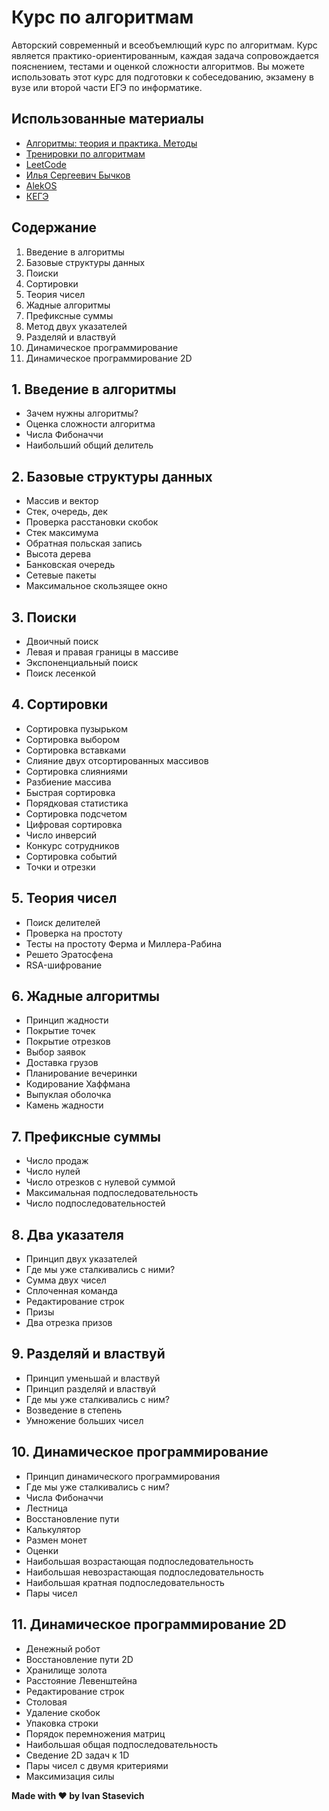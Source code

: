 # Курс по алгоритмам

Авторский современный и всеобъемлющий курс по алгоритмам. Курс является практико-ориентированным, каждая задача
сопровождается пояснением, тестами и оценкой сложности алгоритмов. Вы можете использовать этот курс для подготовки к
собеседованию, экзамену в вузе или второй части ЕГЭ по информатике.

## Использованные материалы

* [Алгоритмы: теория и практика. Методы](https://stepik.org/course/217)
* [Тренировки по алгоритмам](https://yandex.ru/yaintern/algorithm-training_2)
* [LeetCode](https://leetcode.com/)
* [Илья Сергеевич Бычков](https://www.hse.ru/org/persons/43923872)
* [AlekOS](https://www.youtube.com/@AlekOS/videos)
* [КЕГЭ](https://kompege.ru)

## Содержание

1. Введение в алгоритмы
2. Базовые структуры данных
3. Поиски
4. Сортировки
5. Теория чисел
6. Жадные алгоритмы
7. Префиксные суммы
8. Метод двух указателей
9. Разделяй и властвуй
10. Динамическое программирование
11. Динамическое программирование 2D

## 1. Введение в алгоритмы

- Зачем нужны алгоритмы?
- Оценка сложности алгоритма
- Числа Фибоначчи
- Наибольший общий делитель

## 2. Базовые структуры данных

- Массив и вектор
- Стек, очередь, дек
- Проверка расстановки скобок
- Стек максимума
- Обратная польская запись
- Высота дерева
- Банковская очередь
- Сетевые пакеты
- Максимальное скользящее окно

## 3. Поиски

- Двоичный поиск
- Левая и правая границы в массиве
- Экспоненциальный поиск
- Поиск лесенкой

## 4. Сортировки

- Сортировка пузырьком
- Сортировка выбором
- Сортировка вставками
- Слияние двух отсортированных массивов
- Сортировка слияниями
- Разбиение массива
- Быстрая сортировка
- Порядковая статистика
- Сортировка подсчетом
- Цифровая сортировка
- Число инверсий
- Конкурс сотрудников
- Сортировка событий
- Точки и отрезки

## 5. Теория чисел

- Поиск делителей
- Проверка на простоту
- Тесты на простоту Ферма и Миллера-Рабина
- Решето Эратосфена
- RSA-шифрование

## 6. Жадные алгоритмы

- Принцип жадности
- Покрытие точек
- Покрытие отрезков
- Выбор заявок
- Доставка грузов
- Планирование вечеринки
- Кодирование Хаффмана
- Выпуклая оболочка
- Камень жадности

## 7. Префиксные суммы

- Число продаж
- Число нулей
- Число отрезков с нулевой суммой
- Максимальная подпоследовательность
- Число подпоследовательностей

## 8. Два указателя

- Принцип двух указателей
- Где мы уже сталкивались с ними?
- Сумма двух чисел
- Сплоченная команда
- Редактирование строк
- Призы
- Два отрезка призов

## 9. Разделяй и властвуй

- Принцип уменьшай и властвуй
- Принцип разделяй и властвуй
- Где мы уже сталкивались с ним?
- Возведение в степень
- Умножение больших чисел

## 10. Динамическое программирование

- Принцип динамического программирования
- Где мы уже сталкивались с ним?
- Числа Фибоначчи
- Лестница
- Восстановление пути
- Калькулятор
- Размен монет
- Оценки
- Наибольшая возрастающая подпоследовательность
- Наибольшая невозрастающая подпоследовательность
- Наибольшая кратная подпоследовательность
- Пары чисел

## 11. Динамическое программирование 2D

- Денежный робот
- Восстановление пути 2D
- Хранилище золота
- Расстояние Левенштейна
- Редактирование строк
- Столовая
- Удаление скобок
- Упаковка строки
- Порядок перемножения матриц
- Наибольшая общая подпоследовательность
- Сведение 2D задач к 1D
- Пары чисел с двумя критериями
- Максимизация силы

**Made with ❤️ by Ivan Stasevich**
